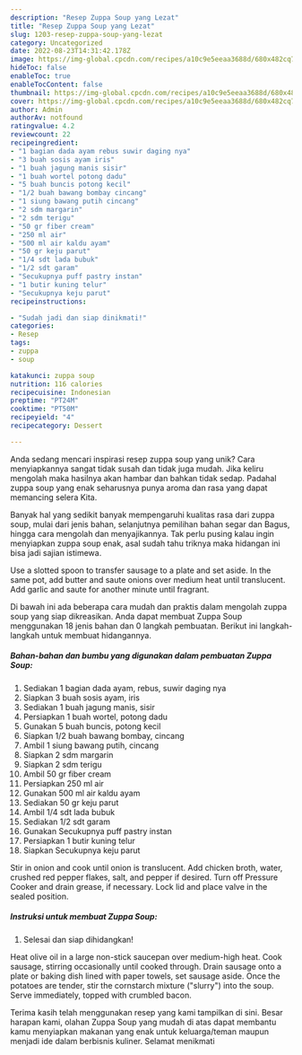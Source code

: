 ```yaml
---
description: "Resep Zuppa Soup yang Lezat"
title: "Resep Zuppa Soup yang Lezat"
slug: 1203-resep-zuppa-soup-yang-lezat
category: Uncategorized
date: 2022-08-23T14:31:42.178Z
image: https://img-global.cpcdn.com/recipes/a10c9e5eeaa3688d/680x482cq70/zuppa-soup-foto-resep-utama.jpg
hideToc: false
enableToc: true
enableTocContent: false
thumbnail: https://img-global.cpcdn.com/recipes/a10c9e5eeaa3688d/680x482cq70/zuppa-soup-foto-resep-utama.jpg
cover: https://img-global.cpcdn.com/recipes/a10c9e5eeaa3688d/680x482cq70/zuppa-soup-foto-resep-utama.jpg
author: Admin
authorAv: notfound
ratingvalue: 4.2
reviewcount: 22
recipeingredient:
- "1 bagian dada ayam rebus suwir daging nya"
- "3 buah sosis ayam iris"
- "1 buah jagung manis sisir"
- "1 buah wortel potong dadu"
- "5 buah buncis potong kecil"
- "1/2 buah bawang bombay cincang"
- "1 siung bawang putih cincang"
- "2 sdm margarin"
- "2 sdm terigu"
- "50 gr fiber cream"
- "250 ml air"
- "500 ml air kaldu ayam"
- "50 gr keju parut"
- "1/4 sdt lada bubuk"
- "1/2 sdt garam"
- "Secukupnya puff pastry instan"
- "1 butir kuning telur"
- "Secukupnya keju parut"
recipeinstructions:

- "Sudah jadi dan siap dinikmati!"
categories:
- Resep
tags:
- zuppa
- soup

katakunci: zuppa soup 
nutrition: 116 calories
recipecuisine: Indonesian
preptime: "PT24M"
cooktime: "PT50M"
recipeyield: "4"
recipecategory: Dessert

---
```





Anda sedang mencari inspirasi resep zuppa soup yang unik? Cara menyiapkannya sangat tidak susah dan tidak juga mudah. Jika keliru mengolah maka hasilnya akan hambar dan bahkan tidak sedap. Padahal zuppa soup yang enak seharusnya punya aroma dan rasa yang dapat memancing selera Kita.





Banyak hal yang sedikit banyak mempengaruhi kualitas rasa dari zuppa soup, mulai dari jenis bahan, selanjutnya pemilihan bahan segar dan Bagus, hingga cara mengolah dan menyajikannya. Tak perlu pusing kalau ingin menyiapkan zuppa soup enak,      asal sudah tahu triknya maka hidangan ini bisa jadi sajian istimewa.














Use a slotted spoon to transfer sausage to a plate and set aside. In the same pot, add butter and saute onions over medium heat until translucent. Add garlic and saute for another minute until fragrant.






Di bawah ini ada beberapa cara mudah dan praktis dalam mengolah zuppa soup yang siap dikreasikan. Anda dapat membuat Zuppa Soup menggunakan 18 jenis bahan dan 0 langkah pembuatan. Berikut ini langkah-langkah untuk membuat hidangannya.

<!--inarticleads1-->

##### Bahan-bahan dan bumbu yang digunakan dalam pembuatan Zuppa Soup:

1. Sediakan 1 bagian dada ayam, rebus, suwir daging nya
1. Siapkan 3 buah sosis ayam, iris
1. Sediakan 1 buah jagung manis, sisir
1. Persiapkan 1 buah wortel, potong dadu
1. Gunakan 5 buah buncis, potong kecil
1. Siapkan 1/2 buah bawang bombay, cincang
1. Ambil 1 siung bawang putih, cincang
1. Siapkan 2 sdm margarin
1. Siapkan 2 sdm terigu
1. Ambil 50 gr fiber cream
1. Persiapkan 250 ml air
1. Gunakan 500 ml air kaldu ayam
1. Sediakan 50 gr keju parut
1. Ambil 1/4 sdt lada bubuk
1. Sediakan 1/2 sdt garam
1. Gunakan Secukupnya puff pastry instan
1. Persiapkan 1 butir kuning telur
1. Siapkan Secukupnya keju parut


Stir in onion and cook until onion is translucent. Add chicken broth, water, crushed red pepper flakes, salt, and pepper if desired. Turn off Pressure Cooker and drain grease, if necessary. Lock lid and place valve in the sealed position. 

<!--inarticleads2-->

##### Instruksi untuk membuat Zuppa Soup:


1. Selesai dan siap dihidangkan!

Heat olive oil in a large non-stick saucepan over medium-high heat. Cook sausage, stirring occasionally until cooked through. Drain sausage onto a plate or baking dish lined with paper towels, set sausage aside. Once the potatoes are tender, stir the cornstarch mixture (&#34;slurry&#34;) into the soup. Serve immediately, topped with crumbled bacon. 

Terima kasih telah menggunakan resep yang kami tampilkan di sini. Besar harapan kami, olahan Zuppa Soup yang mudah di atas dapat membantu kamu menyiapkan makanan yang enak untuk keluarga/teman maupun menjadi ide dalam berbisnis kuliner. Selamat menikmati
